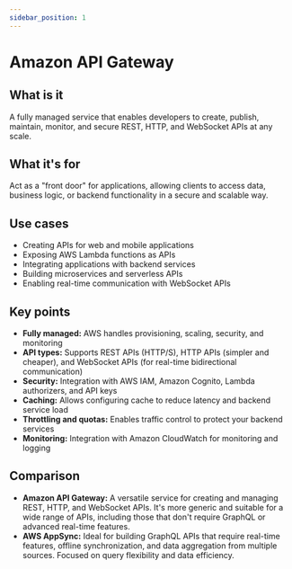 ```yaml
---
sidebar_position: 1
---
```


# Amazon API Gateway

## What is it
A fully managed service that enables developers to create, publish, maintain, monitor, and secure REST, HTTP, and WebSocket APIs at any scale.

## What it's for
Act as a "front door" for applications, allowing clients to access data, business logic, or backend functionality in a secure and scalable way.

## Use cases
- Creating APIs for web and mobile applications
- Exposing AWS Lambda functions as APIs
- Integrating applications with backend services
- Building microservices and serverless APIs
- Enabling real-time communication with WebSocket APIs

## Key points
- **Fully managed:** AWS handles provisioning, scaling, security, and monitoring
- **API types:** Supports REST APIs (HTTP/S), HTTP APIs (simpler and cheaper), and WebSocket APIs (for real-time bidirectional communication)
- **Security:** Integration with AWS IAM, Amazon Cognito, Lambda authorizers, and API keys
- **Caching:** Allows configuring cache to reduce latency and backend service load
- **Throttling and quotas:** Enables traffic control to protect your backend services
- **Monitoring:** Integration with Amazon CloudWatch for monitoring and logging

## Comparison
- **Amazon API Gateway:** A versatile service for creating and managing REST, HTTP, and WebSocket APIs. It's more generic and suitable for a wide range of APIs, including those that don't require GraphQL or advanced real-time features.
- **AWS AppSync:** Ideal for building GraphQL APIs that require real-time features, offline synchronization, and data aggregation from multiple sources. Focused on query flexibility and data efficiency. 